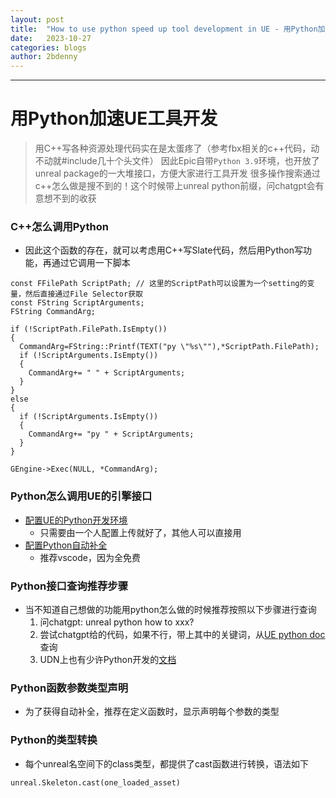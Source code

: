 ```yaml
---
layout: post
title:  "How to use python speed up tool development in UE - 用Python加速UE工具开发"
date:   2023-10-27
categories: blogs
author: 2bdenny
---
```


---
# 用Python加速UE工具开发

> 用C++写各种资源处理代码实在是太蛋疼了（参考fbx相关的c++代码，动不动就#include几十个头文件）
> 因此Epic自带`Python 3.9`环境，也开放了unreal package的一大堆接口，方便大家进行工具开发
> 很多操作搜索通过c++怎么做是搜不到的！这个时候带上unreal python前缀，问chatgpt会有意想不到的收获

### C++怎么调用Python
- 因此这个函数的存在，就可以考虑用C++写Slate代码，然后用Python写功能，再通过它调用一下脚本

```
const FFilePath ScriptPath; // 这里的ScriptPath可以设置为一个setting的变量，然后直接通过File Selector获取
const FString ScriptArguments;
FString CommandArg;

if (!ScriptPath.FilePath.IsEmpty())
{
  CommandArg=FString::Printf(TEXT("py \"%s\""),*ScriptPath.FilePath);
  if (!ScriptArguments.IsEmpty())
  {
    CommandArg+= " " + ScriptArguments;
  }
}
else
{
  if (!ScriptArguments.IsEmpty())
  {
    CommandArg+= "py " + ScriptArguments;
  }	
}

GEngine->Exec(NULL, *CommandArg);
```

### Python怎么调用UE的引擎接口
- [配置UE的Python开发环境](https://docs.unrealengine.com/5.2/en-US/scripting-the-unreal-editor-using-python/)
  - 只需要由一个人配置上传就好了，其他人可以直接用
- [配置Python自动补全](https://docs.unrealengine.com/5.2/en-US/setting-up-autocomplete-for-unreal-editor-python-scripting/)
  - 推荐vscode，因为全免费

### Python接口查询推荐步骤
- 当不知道自己想做的功能用python怎么做的时候推荐按照以下步骤进行查询
  1. 问chatgpt: unreal python how to xxx?
  2. 尝试chatgpt给的代码，如果不行，带上其中的关键词，从[UE python doc](https://docs.unrealengine.com/5.2/en-US/PythonAPI/)查询
  3. UDN上也有少许Python开发的[文档](https://udn.unrealengine.com/s/article/UE4-Sequencer-Python-Cookbook)

### Python函数参数类型声明
- 为了获得自动补全，推荐在定义函数时，显示声明每个参数的类型

### Python的类型转换
- 每个unreal名空间下的class类型，都提供了cast函数进行转换，语法如下

```
unreal.Skeleton.cast(one_loaded_asset)
```
